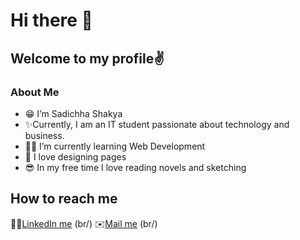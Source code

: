 # Hi there 👋
## Welcome to my profile✌️
### About Me
- 😁 I’m Sadichha Shakya
- ✨Currently, I am an IT student passionate about technology and business.
- 👩‍🎓 I’m currently learning Web Development
- 📝 I love designing pages
- 😎 In my free time I love reading novels and sketching
## How to reach me
👩‍💻[LinkedIn me](https://www.linkedin.com/in/sadichha-shakya-b590972a7/) (br/)
✉️[Mail me](shakyasadichha@gmail.com) (br/)


<!--
**sadichhashakya/sadichhashakya** is a ✨ _special_ ✨ repository because its `README.md` (this file) appears on your GitHub profile.

-->
